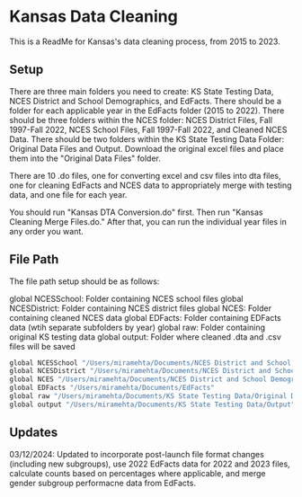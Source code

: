 
# Kansas Data Cleaning

This is a ReadMe for Kansas's data cleaning process, from 2015 to 2023.


## Setup

There are three main folders you need to create: KS State Testing Data, NCES District and School Demographics, and EdFacts.
There should be a folder for each applicable year in the EdFacts folder (2015 to 2022).
There should be three folders within the NCES folder:
NCES District Files, Fall 1997-Fall 2022, NCES School Files, Fall 1997-Fall 2022, and Cleaned NCES Data.
There should be two folders within the KS State Testing Data Folder: Original Data Files and Output.
Download the original excel files and place them into the "Original Data Files" folder. 

There are 10 .do files, one for converting excel and csv files into dta files, one for cleaning EdFacts and NCES data to appropriately merge with testing data, and one file for each year.

You should run "Kansas DTA Conversion.do" first. Then run "Kansas Cleaning Merge Files.do."  After that, you can run the individual year files in any order you want.
    
## File Path

The file path setup should be as follows: 

global NCESSchool: Folder containing NCES school files
global NCESDistrict: Folder containing NCES district files
global NCES: Folder containing cleaned NCES data
global EDFacts: Folder containing EDFacts data (wtih separate subfolders by year)
global raw: Folder containing original KS testing data
global output: Folder where cleaned .dta and .csv files will be saved

```bash
global NCESSchool "/Users/miramehta/Documents/NCES District and School Demographics/NCES School Files, Fall 1997-Fall 2022"
global NCESDistrict "/Users/miramehta/Documents/NCES District and School Demographics/NCES District Files, Fall 1997-Fall 2022"
global NCES "/Users/miramehta/Documents/NCES District and School Demographics/Cleaned NCES Data"
global EDFacts "/Users/miramehta/Documents/EdFacts"
global raw "/Users/miramehta/Documents/KS State Testing Data/Original Data Files"
global output "/Users/miramehta/Documents/KS State Testing Data/Output"
```
## Updates

03/12/2024: Updated to incorporate post-launch file format changes (including new subgroups), use 2022 EdFacts data for 2022 and 2023 files, calculate counts based on percentages where applicable, and merge gender subgroup performacne data from EdFacts. 